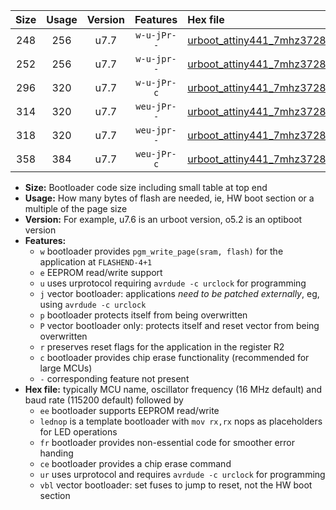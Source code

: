 |Size|Usage|Version|Features|Hex file|
|:-:|:-:|:-:|:-:|:--|
|248|256|u7.7|`w-u-jPr--`|[urboot_attiny441_7mhz3728_230400bps_lednop_ur_vbl.hex](https://raw.githubusercontent.com/stefanrueger/urboot.hex/main/mcus/attiny441/fcpu_7mhz3728/230400_bps/urboot_attiny441_7mhz3728_230400bps_lednop_ur_vbl.hex)|
|252|256|u7.7|`w-u-jpr--`|[urboot_attiny441_7mhz3728_230400bps_lednop_fr_ur_vbl.hex](https://raw.githubusercontent.com/stefanrueger/urboot.hex/main/mcus/attiny441/fcpu_7mhz3728/230400_bps/urboot_attiny441_7mhz3728_230400bps_lednop_fr_ur_vbl.hex)|
|296|320|u7.7|`w-u-jPr-c`|[urboot_attiny441_7mhz3728_230400bps_lednop_fr_ce_ur_vbl.hex](https://raw.githubusercontent.com/stefanrueger/urboot.hex/main/mcus/attiny441/fcpu_7mhz3728/230400_bps/urboot_attiny441_7mhz3728_230400bps_lednop_fr_ce_ur_vbl.hex)|
|314|320|u7.7|`weu-jPr--`|[urboot_attiny441_7mhz3728_230400bps_ee_lednop_ur_vbl.hex](https://raw.githubusercontent.com/stefanrueger/urboot.hex/main/mcus/attiny441/fcpu_7mhz3728/230400_bps/urboot_attiny441_7mhz3728_230400bps_ee_lednop_ur_vbl.hex)|
|318|320|u7.7|`weu-jpr--`|[urboot_attiny441_7mhz3728_230400bps_ee_lednop_fr_ur_vbl.hex](https://raw.githubusercontent.com/stefanrueger/urboot.hex/main/mcus/attiny441/fcpu_7mhz3728/230400_bps/urboot_attiny441_7mhz3728_230400bps_ee_lednop_fr_ur_vbl.hex)|
|358|384|u7.7|`weu-jPr-c`|[urboot_attiny441_7mhz3728_230400bps_ee_lednop_fr_ce_ur_vbl.hex](https://raw.githubusercontent.com/stefanrueger/urboot.hex/main/mcus/attiny441/fcpu_7mhz3728/230400_bps/urboot_attiny441_7mhz3728_230400bps_ee_lednop_fr_ce_ur_vbl.hex)|

- **Size:** Bootloader code size including small table at top end
- **Usage:** How many bytes of flash are needed, ie, HW boot section or a multiple of the page size
- **Version:** For example, u7.6 is an urboot version, o5.2 is an optiboot version
- **Features:**
  + `w` bootloader provides `pgm_write_page(sram, flash)` for the application at `FLASHEND-4+1`
  + `e` EEPROM read/write support
  + `u` uses urprotocol requiring `avrdude -c urclock` for programming
  + `j` vector bootloader: applications *need to be patched externally*, eg, using `avrdude -c urclock`
  + `p` bootloader protects itself from being overwritten
  + `P` vector bootloader only: protects itself and reset vector from being overwritten
  + `r` preserves reset flags for the application in the register R2
  + `c` bootloader provides chip erase functionality (recommended for large MCUs)
  + `-` corresponding feature not present
- **Hex file:** typically MCU name, oscillator frequency (16 MHz default) and baud rate (115200 default) followed by
  + `ee` bootloader supports EEPROM read/write
  + `lednop` is a template bootloader with `mov rx,rx` nops as placeholders for LED operations
  + `fr` bootloader provides non-essential code for smoother error handing
  + `ce` bootloader provides a chip erase command
  + `ur` uses urprotocol and requires `avrdude -c urclock` for programming
  + `vbl` vector bootloader: set fuses to jump to reset, not the HW boot section
